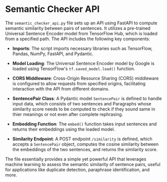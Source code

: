 
# Semantic Checker API

The `semantic_checker_api.py` file sets up an API using FastAPI to compute semantic similarity between pairs of sentences. It utilizes a pre-trained Universal Sentence Encoder model from TensorFlow Hub, which is loaded from a specified path. The API includes the following key components:

- **Imports**: The script imports necessary libraries such as TensorFlow, Pandas, NumPy, FastAPI, and Pydantic.

- **Model Loading**: The Universal Sentence Encoder model by Google is loaded using TensorFlow's `tf.saved_model.load()` function.

- **CORS Middleware**: Cross-Origin Resource Sharing (CORS) middleware is configured to allow requests from specified origins, facilitating interaction with the API from different domains.

- **SentencePair Class**: A Pydantic model `SentencePair` is defined to handle input data, which consists of two sentences and Paragraphs whose similarity score needs to be computed to check if they sound same in thier meanings or not even after complete rephrasing.

- **Embedding Function**: The `embed()` function takes input sentences and returns their embeddings using the loaded model.

- **Similarity Endpoint**: A POST endpoint `/similarity` is defined, which accepts a `SentencePair` object, computes the cosine similarity between the embeddings of the two sentences, and returns the similarity score.

The file essentially provides a simple yet powerful API that leverages machine learning to assess the semantic similarity of sentence pairs, useful for applications like duplicate detection, paraphrase identification, and more.

